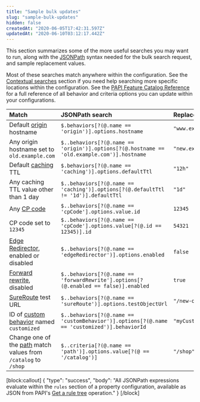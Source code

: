 ```yaml
---
title: "Sample bulk updates"
slug: "sample-bulk-updates"
hidden: false
createdAt: "2020-06-05T17:42:31.597Z"
updatedAt: "2020-06-10T03:12:17.442Z"
---
```

This section summarizes some of the more useful searches you may want to run, along with the [JSONPath](http://goessner.net/articles/JsonPath/) syntax needed for the bulk search request, and sample replacement values.

Most of these searches match anywhere within the configuration.  See the [Contextual searches](#contextualsearches) section if you need help searching more specific locations within the configuration. See the [PAPI Feature Catalog Reference](https://learn.akamai.com/en-us/api/core_features/property_manager/vlatest.html) for a full reference of all behavior and criteria options you can update within your configurations.

| Match | JSONPath search | Replacement |
| :--- | :--- | :--- |
| Default [origin](https://learn.akamai.com/en-us/api/core_features/property_manager/vlatest.html#origin) hostname | `$.behaviors[?(@.name == 'origin')].options.hostname` | `"www.example.com"` |
| Any origin hostname set to `old.example.com` | `$..behaviors[?(@.name == 'origin')].options[?(@.hostname == 'old.example.com')].hostname` | `"new.example.com"` |
| Default [caching](https://learn.akamai.com/en-us/api/core_features/property_manager/vlatest.html#caching) TTL | `$.behaviors[?(@.name == 'caching')].options.defaultTtl` | `"12h"` |
| Any caching TTL value other than 1 day | `$..behaviors[?(@.name == 'caching')].options[?(@.defaultTtl != '1d')].defaultTtl` | `"1d"` |
| Any [CP code](https://learn.akamai.com/en-us/api/core_features/property_manager/vlatest.html#cpcode) | `$..behaviors[?(@.name == 'cpCode'].options.value.id` | `12345` |
| CP code set to `12345` | `$..behaviors[?(@.name == 'cpCode'].options.value[?(@.id == 12345)].id` | `54321` |
| [Edge Redirector](https://learn.akamai.com/en-us/api/core_features/property_manager/vlatest.html#edgeredirector), enabled or disabled | `$..behaviors[?(@.name == 'edgeRedirector')].options.enabled` | `false` |
| [Forward rewrite](https://learn.akamai.com/en-us/api/core_features/property_manager/vlatest.html#forwardrewrite), disabled | `$..behaviors[?(@.name == 'forwardRewrite'].options[?(@.enabled == false)].enabled` | `true` |
| [SureRoute](https://learn.akamai.com/en-us/api/core_features/property_manager/vlatest.html#sureroute) test URL | `$..behaviors[?(@.name == 'sureRoute')].options.testObjectUrl` | `"/new-object"` |
| ID of [custom behavior](https://learn.akamai.com/en-us/api/core_features/property_manager/vlatest.html#custombehavior) named `customized` | `$..behaviors[?(@.name == 'customBehavior')].options[?(@.name == 'customized')].behaviorId` | `"myCustomRedirect"` |
| Change one of the [path](https://learn.akamai.com/en-us/api/core_features/property_manager/vlatest.html#path) match values from `/catalog` to `/shop` | `$..criteria[?(@.name == 'path')].options.value[?(@ == '/catalog')]` | `"/shop"` |

[block:callout]
{
  "type": "success",
  "body": "All JSONPath expressions evaluate within the `rules` section of a property configuration, available as JSON from PAPI's [Get a rule tree](#getpropertyversionrules) operation."
}
[/block]